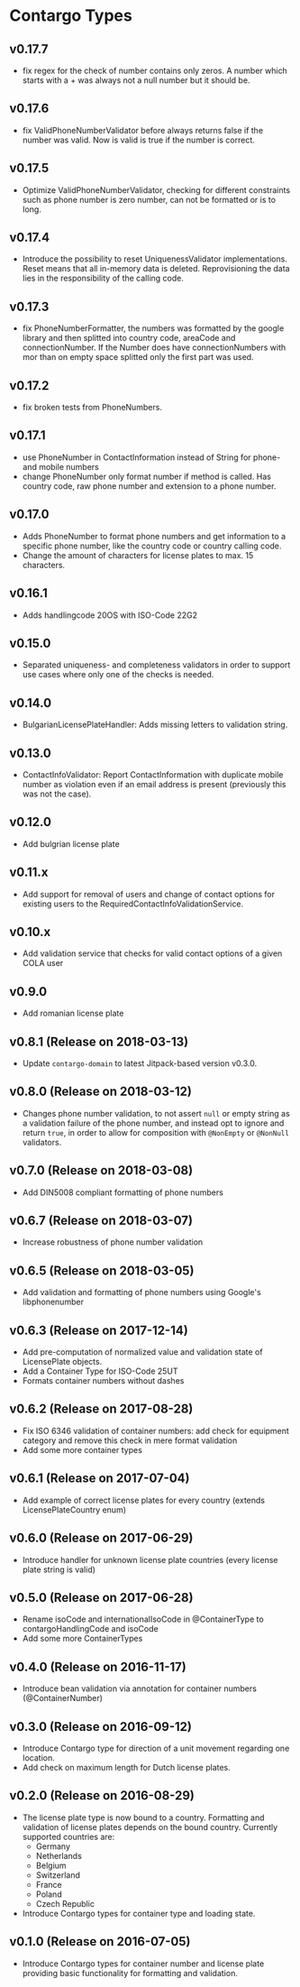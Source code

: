 Contargo Types
===============

## v0.17.7

* fix regex for the check of number contains only zeros. A number which starts with a + 
was always not a null number but it should be.

## v0.17.6

* fix ValidPhoneNumberValidator before always returns false if the number was valid. 
Now is valid is true if the number is correct.

## v0.17.5

* Optimize ValidPhoneNumberValidator, checking for different constraints such as phone number is zero number, can not be formatted or is to long.

## v0.17.4

* Introduce the possibility to reset UniquenessValidator implementations. Reset means that all in-memory data is
  deleted. Reprovisioning the data lies in the responsibility of the calling code.

## v0.17.3

* fix PhoneNumberFormatter, the numbers was formatted by the google library and then splitted into country code, areaCode 
and connectionNumber. If the Number does have connectionNumbers with mor than on empty space splitted only the first part
was used. 

## v0.17.2

* fix broken tests from PhoneNumbers. 

## v0.17.1

* use PhoneNumber in ContactInformation instead of String for phone- and mobile numbers
* change PhoneNumber only format number if method is called. Has country code, raw phone number and extension 
to a phone number. 

## v0.17.0

* Adds PhoneNumber to format phone numbers and get information to a specific phone number, 
like the country code or country calling code.
* Change the amount of characters for license plates to max. 15 characters.

## v0.16.1

* Adds handlingcode 20OS with ISO-Code 22G2

## v0.15.0

* Separated uniqueness- and completeness validators in order to support use cases where only one of the checks
  is needed.

## v0.14.0

* BulgarianLicensePlateHandler: Adds missing letters to validation string.

## v0.13.0

* ContactInfoValidator: Report ContactInformation with duplicate mobile number as violation even 
  if an email address is present (previously this was not the case).

## v0.12.0

* Add bulgrian license plate

## v0.11.x

* Add support for removal of users and change of contact options for existing users
  to the RequiredContactInfoValidationService.

## v0.10.x

* Add validation service that checks for valid contact options of a given COLA user

## v0.9.0

* Add romanian license plate

## v0.8.1 (Release on 2018-03-13)

* Update `contargo-domain` to latest Jitpack-based version v0.3.0.

## v0.8.0 (Release on 2018-03-12)

* Changes phone number validation, to not assert `null` or empty string as a
  validation failure of the phone number, and instead opt to ignore and return
  `true`, in order to allow for composition with `@NonEmpty` or `@NonNull`
  validators.

## v0.7.0 (Release on 2018-03-08)

* Add DIN5008 compliant formatting of phone numbers

## v0.6.7 (Release on 2018-03-07)

* Increase robustness of phone number validation

## v0.6.5 (Release on 2018-03-05)

* Add validation and formatting of phone numbers using Google's libphonenumber

## v0.6.3 (Release on 2017-12-14)

* Add pre-computation of normalized value and validation state of LicensePlate objects.
* Add a Container Type for ISO-Code 25UT
* Formats container numbers without dashes

## v0.6.2 (Release on 2017-08-28)

* Fix ISO 6346 validation of container numbers: add check for equipment category and remove this
  check in mere format validation
* Add some more container types

## v0.6.1 (Release on 2017-07-04)

* Add example of correct license plates for every country (extends LicensePlateCountry enum)

## v0.6.0 (Release on 2017-06-29)

* Introduce handler for unknown license plate countries (every license plate string is valid)

## v0.5.0 (Release on 2017-06-28)

* Rename isoCode and internationalIsoCode in @ContainerType to contargoHandlingCode and isoCode
* Add some more ContainerTypes

## v0.4.0 (Release on 2016-11-17)

* Introduce bean validation via annotation for container numbers (@ContainerNumber)

## v0.3.0 (Release on 2016-09-12)

* Introduce Contargo type for direction of a unit movement regarding one location.
* Add check on maximum length for Dutch license plates.

## v0.2.0 (Release on 2016-08-29)

* The license plate type is now bound to a country. Formatting and validation
  of license plates depends on the bound country.
  Currently supported countries are:
  * Germany
  * Netherlands
  * Belgium
  * Switzerland
  * France
  * Poland
  * Czech Republic
* Introduce Contargo types for container type and loading state.

## v0.1.0 (Release on 2016-07-05)

* Introduce Contargo types for container number and license plate providing
  basic functionality for formatting and validation.
